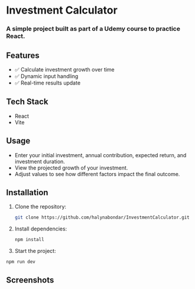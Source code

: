 # Investment Calculator

### A simple project built as part of a Udemy course to practice React. 

## Features
- ✅ Calculate investment growth over time
- ✅ Dynamic input handling
- ✅ Real-time results update

## Tech Stack
- React
- Vite

## Usage
- Enter your initial investment, annual contribution, expected return, and investment duration.
- View the projected growth of your investment.
- Adjust values to see how different factors impact the final outcome.

## Installation

1. Clone the repository:

   ```bash
   git clone https://github.com/halynabondar/InvestmentCalculator.git
   ```
   
2. Install dependencies:

   ```bash
   npm install
   ```
   
3.	Start the project:

   ```bash
   npm run dev
   ```

## Screenshots

[//]: # (![Screenshot 1]&#40;<!-- Add image links here -->&#41;  )

[//]: # ()
[//]: # (![Screenshot 2]&#40;<!-- Add image links here -->&#41;  )